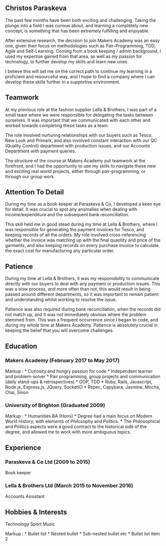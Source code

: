 ## Christos Paraskeva


The past few months have been both exciting and challenging. Taking the plunge into a field I was curious about, and learning a completely new concept, is something that has been extremely fulfilling and enjoyable.

After extensive research, the decision to join Makers Academy was an easy one, given their focus on methodologies such as Pair-Programming, TDD, Agile and Self-Learning. Coming from a book keeping / admin background, I used my expertise gained from that area, as well as my passion for technology, to further develop my skills and learn new ones.

I believe this will set me on the correct path to continue my learning in a proficient and resourceful way, and I hope to find a company where I can develop these skills further in a supportive environment.


## Teamwork

At my previous role at the fashion supplier Lella & Brothers, I was part of a small team where we were responsible for delegating the tasks between ourselves.  It was important that we communicated with each other and worked towards completing these tasks as a team. 

The role involved nurturing relationships with our buyers such as Tesco, New Look and Primark, and also involved constant interaction with our QC (Quality Control) department with production issues, and our Accounts Department with payment queries.

The structure of the course at Makers Academy put teamwork at the forefront, and I had the opportunity to use my skills to navigate these new and exciting real world projects, either through pair-programming, or through our group work.

## Attention To Detail

During my time as a book keeper at Paraskeva & Co, I developed a keen eye for detail.  It was crucial to spot any anomalies when dealing with income/expenditure and the subsequent bank reconciliation. 

This skill held me in good stead during my time at Lella & Brothers, where I was responsible for generating the payment invoices for Tesco, and keeping records of all the orders. My role involved cross-referencing whether the invoice was matching up with the final quantity and price of the garments, and also keeping records on every purchase invoice to calculate the exact cost for manufacturing any particular order.  

## Patience

During my time at Lella & Brothers, it was my responsibility to communicate directly with our buyers to deal with any payment or production issues.  This was a slow process, and more often than not, this would result in being passed around different departments, so it was important to remain patient and understanding whilst working to resolve the issue.

Patience was also required during bank reconciliation, when the records did not match up, and it was not immediately obvious where the problem stemmed from.  This was a frequent occurrence since I began to code, and during my whole time at Makers Academy.  Patience is absolutely crucial in keeping the belief that you will overcome challenges.

## Education

### Makers Academy (February 2017 to May 2017)
Markup : * Curiosity and hungry passion for code
         * Independent learner and problem-solver
         * Pair programming, group projects and communication (daily stand-ups & retrospectives)
         * OOP, TDD
         * Ruby, Rails, Javascript, Node.js, Express.js, JQuery, SocketIO
         * Rspec, Capybara, Jasmine, Mocha, Chai, Sinon

### University of Brighton (Graduated 2009)
Markup : * Humanities BA (Hons)
         * Degree had a main focus on Modern World History, with elements of Philosophy and Politics.
         * The Philosophical and Politics aspects were a good contract to the historical side of the degree, and allowed me to work with more ambiguous topics.

## Experience

### Paraskeva & Co Ltd (2009 to 2015)
Book keeper

### Lella & Brothers Ltd (March 2015 to November 2016)
Accounts Assistant

## Hobbies & Interests

Technology
Sport
Music

Markup : * Bullet list
              * Nested bullet
                  * Sub-nested bullet etc
          * Bullet list item 2

